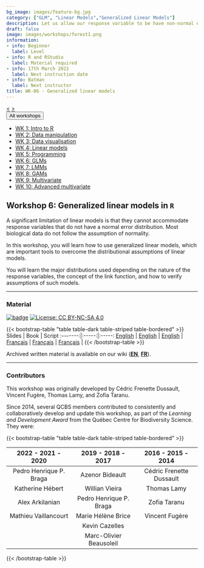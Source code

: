 ```yaml
---
bg_image: images/feature-bg.jpg
category: ["GLM", "Linear Models","Generalized Linear Models"]
description: Let us allow our response variable to be have non-normal errors
draft: false
image: images/workshops/forest1.png
information:
- info: Beginner
  label: Level
- info: R and RStudio
  label: Material required
- info: 17th March 2022
  label: Next instruction date
- info: Batman
  label: Next instructor
title: WK-06 - Generalized linear models
---
```

<div class="btn-group" role="group" aria-label="...">
  <a href="https://r.qcbs.ca/workshops/r-workshop-05/" button type="button" class="btn btn-default"><</button></a>
  <a href="https://r.qcbs.ca/workshops/r-workshop-07/"button type="button" class="btn btn-default">></button></a>

  <div class="btn-group" role="group">
    <button type="button" class="btn btn-default dropdown-toggle" data-toggle="dropdown" aria-haspopup="true" aria-expanded="false">
      All workshops
      <span class="caret"></span>
    </button>
    <ul class="dropdown-menu">
      <li><a href="https://r.qcbs.ca/workshops/r-workshop-01/">WK 1: Intro to R</a></li>
      <li><a href="https://r.qcbs.ca/workshops/r-workshop-02/">WK 2: Data manipulation</a></li>
      <li><a href="https://r.qcbs.ca/workshops/r-workshop-03/">WK 3: Data visualisation</a></li>
      <li><a href="https://r.qcbs.ca/workshops/r-workshop-04/">WK 4: Linear models</a></li>
      <li><a href="https://r.qcbs.ca/workshops/r-workshop-05/">WK 5: Programming</a></li>
      <li><a href="https://r.qcbs.ca/workshops/r-workshop-06/">WK 6: GLMs</a></li>
      <li><a href="https://r.qcbs.ca/workshops/r-workshop-07/">WK 7: LMMs</a></li>
      <li><a href="https://r.qcbs.ca/workshops/r-workshop-08/">WK 8: GAMs</a></li>
      <li><a href="https://r.qcbs.ca/workshops/r-workshop-09/">WK 9: Multivariate</a></li>
      <li><a href="https://r.qcbs.ca/workshops/r-workshop-10/">WK 10: Advanced multivariate</a></li>
    </ul>
  </div>
</div>

## Workshop 6: Generalized linear models in `R`

A significant limitation of linear models is that they cannot accommodate response variables that do not have a normal error distribution. Most biological data do not follow the assumption of normality. 

In this workshop, you will learn how to use generalized linear models, which are important tools to overcome the distributional assumptions of linear models. 

You will learn the major distributions used depending on the nature of the response variables, the concept of the link function, and how to verify assumptions of such models.

----

### Material

[![badge](https://img.shields.io/static/v1?style=flat&label=Workshop&message=06&color=blue&logo=github)](https://github.com/QCBSRworkshops/workshop06) [![License: CC BY-NC-SA 4.0](https://img.shields.io/badge/License-CC%20BY--NC--SA%204.0-orange.svg)](https://creativecommons.org/licenses/by-nc-sa/4.0/)

{{< bootstrap-table "table table-dark table-striped table-bordered" >}}
 Slides | Book | Script 
:-------:|:-----:|:-----:
<a href="https://r.qcbs.ca/workshop06/pres-en/workshop06-pres-en.html" button type="button" class="btn btn-default">English</button></a> | <a href="https://r.qcbs.ca/workshop06/book-en/index.html" button type="button" class="btn btn-default">English</button></a> | <a href="https://r.qcbs.ca/workshop06/book-en/workshop06-script-en.R" button type="button" class="btn btn-default">English</button></a> | 
<a href="https://r.qcbs.ca/workshop06/pres-fr/workshop06-pres-fr.html" button type="button" class="btn btn-default">Français</button></a> | <a href="https://r.qcbs.ca/workshop06/book-fr/index.html" button type="button" class="btn btn-default">Français</button></a> | <a href="https://r.qcbs.ca/workshop06/book-fr/workshop06-script-fr.R" button type="button" class="btn btn-default">Français</button></a> | 
{{< /bootstrap-table >}}

Archived written material is available on our wiki (<a href="https://wiki.qcbs.ca/r_workshop7">**EN**</a>, <a href="https://wiki.qcbs.ca/r_atelier7">**FR**</a>).

----

### Contributors 

This workshop was originally developed by Cédric Frenette Dussault, Vincent Fugère, Thomas Lamy, and Zofia Taranu.

Since 2014, several QCBS members contributed to consistently and collaboratively develop and update this workshop, as part of the *Learning and Development Award* from the Québec Centre for Biodiversity Science. They were:

{{< bootstrap-table "table table-dark table-striped table-bordered" >}}

|      2022 - 2021 - 2020     |      2019 - 2018 - 2017     |      2016 - 2015 - 2014      |
|:---------------------------:|:---------------------------:|:----------------------------:|
| Pedro Henrique P. Braga |     Azenor Bideault     | Cédric Frenette Dussault |
|     Katherine Hébert    |      Willian Vieira     |        Thomas Lamy       |
|     Alex Arkilanian     | Pedro Henrique P. Braga |       Zofia Taranu       |
|   Mathieu Vaillancourt  |    Marie Hélène Brice   |      Vincent Fugère      |
|                             |      Kevin Cazelles     |                              |
|                             |      Marc-Olivier Beausoleil     |                           |

{{< /bootstrap-table >}}

